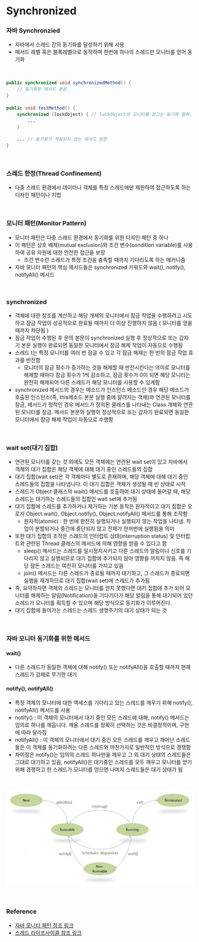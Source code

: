 # Synchronized

### 자바 Synchronzied
- 자바에서 스레드 간의 동기화를 달성하기 위해 사용
- 메서드 레벨 혹은 블록레벨으로 동작하며 한번에 하나의 스레드만 모니터를 얻어 동기화

<br>

```java
public synchronized void synchronizedMethod() {
    // 동기화된 메서드 본문
}

public void testMethod() {
    synchronized (lockObject) { // lockObject의 모니터를 잠그는 동기화 블록. 해당 블록만 동기화를 진행
        ...
    }

    ... // 동기화가 적용되지 않는 메서드 본문
}
```

<br>

### 스레드 한정(Thread Confinement)
- 다중 스레드 환경에서 데이터나 객체를 특정 스레드에만 제한하여 접근하도록 하는 디자인 패턴이나 기법

<br>

### 모니터 패턴(Monitor Pattern)
- 모니터 패턴은 다중 스레드 환경에서 동기화를 위한 디자인 패턴 중 하나
- 이 패턴은 상호 배제(mutual exclusion)와 조건 변수(condition variable)를 사용하여 공유 자원에 대한 안전한 접근을 보장
    - 조건 변수란 스레드가 특정 조건을 충족할 때까지 기다리도록 하는 메커니즘
- 자바 모니터 패턴의 핵심 메서드들은 synchronized 키워드와 wait(), notify(), notifyAll() 메서드

<br>

### synchronized
- 객체에 대한 참조를 계산하고 해당 개체의 모니터에서 잠금 작업을 수행하려고 시도하고 잠금 작업이 성공적으로 완료될 때까지 더 이상 진행하지 않음 ( 모니터를 얻을 때까지 차단됨 )
- 잠금 작업이 수행된 후 문의 본문이 synchronized 실행 후 정상적으로 또는 갑자기 본문 실행이 완료되면 동일한 모니터에서 잠금 해제 작업이 자동으로 수행됨
- 스레드 t는 특정 모니터를 여러 번 잠글 수 있고 각 잠금 해제는 한 번의 잠금 작업 효과를 반전함
    - 모니터의 잠금 횟수가 증가하는 것을 해제할 때 반전시킨다는 의미로 모니터를 해제할 때마다 잠금 횟수가 1씩 감소하고, 잠금 횟수가 0이 되면 해당 모니터는 완전히 해제되어 다른 스레드가 해당 모니터를 사용할 수 있게함
- synchronized 메서드의 경우는 메소드가 인스턴스 메소드인 경우 해당 메소드가 호출된 인스턴스(즉, this메소드 본문 실행 중에 알려지는 객체)와 연관된 모니터를 잠금, 메서드가 정적인 경우 메서드가 정의된 클래스를 나타내는 Class 개체와 연관된 모니터를 잠금. 메서드 본문의 실행이 정상적으로 또는 갑자기 완료되면 동일한 모니터에서 잠금 해제 작업이 자동으로 수행함

<br>

### wait set(대기 집합)
- 연관된 모니터를 갖는 것 외에도 모든 객체에는 연관된 wait set이 있고 자바에서 객체의 대기 집합은 해당 객체에 대해 대기 중인 스레드들의 집합
- 대기 집합(wait set)은 각 객체마다 별도로 존재하며, 해당 객체에 대해 대기 중인 스레드들의 집합을 나타냅니다. 이 대기 집합은 객체가 생성될 때 빈 상태로 시작
- 스레드가 Object 클래스의 wait() 메서드를 호출하여 대기 상태에 들어갈 때, 해당 스레드는 대기하는 스레드들의 집합인 wait set에 추가됨
- 대기 집합에 스레드를 추가하거나 제거하는 기본 동작은 원자적이고 대기 집합은 오로지 Object.wait(), Object.notify(), Object.notifyAll() 메서드를 통해 조작함
    - 원자적(atomic) : 한 번에 완전히 실행되거나 실행되지 않는 작업을 나타냄. 작업이 분할되거나 중간에 중단되지 않고 전체가 한꺼번에 실행됨을 의미
- 또한 대기 집합의 조작은 스레드의 인터럽트 상태(interruption status) 및 인터럽트와 관련된 Thread 클래스의 메서드에 의해 영향을 받을 수 있다고 함
    - sleep() 메서드는 스레드를 일시정지시키고 다른 스레드의 알림이나 신호를 기다리지 않고 실행되므로 대기 집합에 추가되지 않아 영향을 끼치지 않음. 즉 해당 잠든 스레드는 여전히 모니터를 가지고 있음
    - join() 메서드는 다른 스레드가 종료될 때까지 대기하고, 그 스레드가 종료되면 실행을 재개하므로 대기 집합(wait set)에 스레드가 추가됨
- 즉, 요약하자면 객체의 스레드는 모니터를 얻지 못했다면 대기 집합에 추가 되어 모니터를 해제하는 알림(Notification)을 기다기다가 해당 알림을 통해 대기되어 있던 스레드가 모니터를 획득할 수 있으며 해당 방식으로 동기화가 이루어진다.
- 대기 집합에 들어가는 스레드는 스레드 생명주기의 대기 상태가 되는 것

<br>

### 자바 모니터 동기화를 위한 메서드

####  wait()
- 다른 스레드가 동일한 객체에 대해 notify() 또는 notifyAll()을 호출할 때까지 현재 스레드가 강제로 무기한 대기

#### notify(), notifyAll()
- 특정 객체의 모니터에 대한 액세스를 기다리고 있는 스레드를 깨우기 위해 notify(), notifyAll() 메서드를 사용
- notify() : 이 객체의 모니터에서 대기 중인 모든 스레드에 대해, notify() 메서드는 임의로 하나를 깨웁니다. 깨울 스레드를 정확히 선택하는 것은 비결정적이며, 구현에 따라 달라짐
- notifyAll() : 이 객체의 모니터에서 대기 중인 모든 스레드를 깨우고 깨어난 스레드들은 이 객체를 동기화하려는 다른 스레드와 마찬가지로 일반적인 방식으로 경쟁함
- 차이점은 notify()는 임의의 스레드 하나만을 깨우고 그 외 대기 상태의 스레드들은 그대로 대기하고 있음, notifyAll()은 대기중인 스레드를 모두 깨우고 모니터를 얻기 위해 경쟁하고 한 스레드가 모니터를 얻으면 나머지 스레드들은 대기 상태가 됨

<br>

![스레드대기상태](./img/ThreadLifeCycle.png)

<br>

### Reference

- [자바 모니터 패턴 참조 링크](https://docs.oracle.com/javase/specs/jls/se8/html/jls-17.html#jls-17.1)
- [스레드 라이프사이클 참조 링크](https://www.baeldung.com/java-wait-notify)